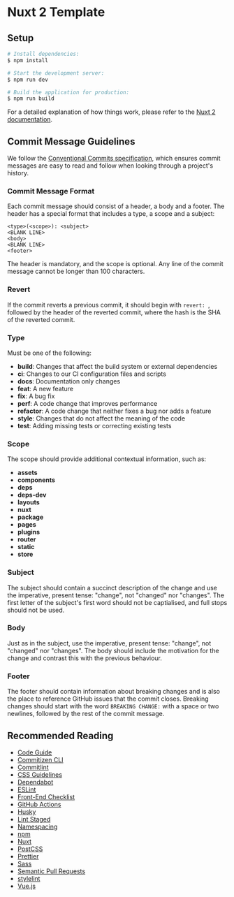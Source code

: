# Nuxt 2 Template

## Setup

```bash
# Install dependencies:
$ npm install

# Start the development server:
$ npm run dev

# Build the application for production:
$ npm run build
```

For a detailed explanation of how things work, please refer to the [Nuxt 2 documentation](https://nuxtjs.org).

## Commit Message Guidelines

We follow the [Conventional Commits specification](https://www.conventionalcommits.org/en/v1.0.0/), which ensures commit messages are easy to read and follow when looking through a project's history.

### Commit Message Format

Each commit message should consist of a header, a body and a footer. The header has a special format that includes a type, a scope and a subject:

```
<type>(<scope>): <subject>
<BLANK LINE>
<body>
<BLANK LINE>
<footer>
```

The header is mandatory, and the scope is optional. Any line of the commit message cannot be longer than 100 characters.

### Revert

If the commit reverts a previous commit, it should begin with `revert: `, followed by the header of the reverted commit, where the hash is the SHA of the reverted commit.

### Type

Must be one of the following:

- **build**: Changes that affect the build system or external dependencies
- **ci**: Changes to our CI configuration files and scripts
- **docs**: Documentation only changes
- **feat**: A new feature
- **fix**: A bug fix
- **perf**: A code change that improves performance
- **refactor**: A code change that neither fixes a bug nor adds a feature
- **style**: Changes that do not affect the meaning of the code
- **test**: Adding missing tests or correcting existing tests

### Scope

The scope should provide additional contextual information, such as:

- **assets**
- **components**
- **deps**
- **deps-dev**
- **layouts**
- **nuxt**
- **package**
- **pages**
- **plugins**
- **router**
- **static**
- **store**

### Subject

The subject should contain a succinct description of the change and use the imperative, present tense: "change", not "changed" nor "changes". The first letter of the subject's first word should not be captialised, and full stops should not be used.

### Body

Just as in the subject, use the imperative, present tense: "change", not "changed" nor "changes". The body should include the motivation for the change and contrast this with the previous behaviour.

### Footer

The footer should contain information about breaking changes and is also the place to reference GitHub issues that the commit closes. Breaking changes should start with the word `BREAKING CHANGE:` with a space or two newlines, followed by the rest of the commit message.

## Recommended Reading

- [Code Guide](https://codeguide.co)
- [Commitizen CLI](https://github.com/commitizen/cz-cli)
- [Commitlint](https://github.com/conventional-changelog/commitlint)
- [CSS Guidelines](https://github.com/chris-pearce/css-guidelines)
- [Dependabot](https://dependabot.com/)
- [ESLint](https://eslint.org/)
- [Front-End Checklist](https://github.com/thedaviddias/Front-End-Checklist/)
- [GitHub Actions](https://github.com/features/actions)
- [Husky](https://typicode.github.io/husky/#/)
- [Lint Staged](https://github.com/okonet/lint-staged)
- [Namespacing](https://csswizardry.com/2015/03/more-transparent-ui-code-with-namespaces/)
- [npm](https://www.npmjs.com)
- [Nuxt](https://nuxtjs.org/)
- [PostCSS](https://postcss.org/)
- [Prettier](https://prettier.io/)
- [Sass](https://sass-lang.com/documentation/)
- [Semantic Pull Requests](https://probot.github.io/apps/semantic-pull-requests/)
- [stylelint](https://stylelint.io/)
- [Vue.js](https://v2.vuejs.org/)
